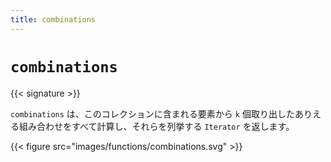 ```yaml
---
title: combinations
---
```


# `combinations`

{{< signature >}}

`combinations` は、このコレクションに含まれる要素から `k` 個取り出したありえる組み合わせをすべて計算し、それらを列挙する `Iterator` を返します。

{{< figure src="images/functions/combinations.svg" >}}
